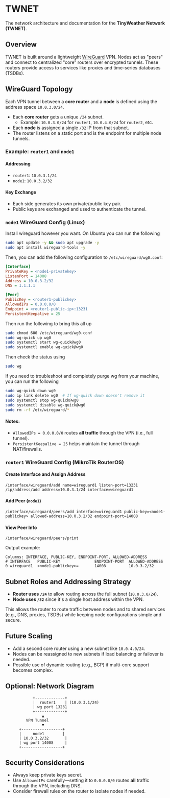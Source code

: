# TWNET

The network architecture and documentation for the **TinyWeather Network (TWNET)**.

## Overview

TWNET is built around a lightweight [WireGuard](https://www.wireguard.com) VPN. Nodes act as "peers" and connect to centralized "core" routers over encrypted tunnels. These routers provide access to services like proxies and time-series databases (TSDBs).

## WireGuard Topology

Each VPN tunnel between a **core router** and a **node** is defined using the address space `10.0.3.0/24`.

- Each **core router** gets a unique `/24` subnet.
  - Example: `10.0.3.0/24` for `router1`, `10.0.4.0/24` for `router2`, etc.
- Each **node** is assigned a single `/32` IP from that subnet.
- The router listens on a static port and is the endpoint for multiple node tunnels.

### Example: `router1` and `node1`

#### Addressing
- `router1`: `10.0.3.1/24`
- `node1`: `10.0.3.2/32`

#### Key Exchange
- Each side generates its own private/public key pair.
- Public keys are exchanged and used to authenticate the tunnel.

### `node1` WireGuard Config (Linux)

Install wireguard however you want. On Ubuntu you can run the following

```bash
sudo apt update -y && sudo apt upgrade -y
sudo apt install wireguard-tools -y
```
Then, you can add the following configuration to `/etc/wireguard/wg0.conf`:

```ini
[Interface]
PrivateKey = <node1-privatekey>
ListenPort = 14008
Address = 10.0.3.2/32
DNS = 1.1.1.1

[Peer]
PublicKey = <router1-publickey>
AllowedIPs = 0.0.0.0/0
Endpoint = <router1-public-ip>:13231
PersistentKeepalive = 25
```

Then run the following to bring this all up 

```bash
sudo chmod 600 /etc/wireguard/wg0.conf 
sudo wg-quick up wg0
sudo systemctl start wg-quick@wg0
sudo systemctl enable wg-quick@wg0
```

Then check the status using

```bash
sudo wg
```

If you need to troubleshoot and completely purge wg from your machine, you can run the following

```bash
sudo wg-quick down wg0
sudo ip link delete wg0  # If wg-quick down doesn't remove it
sudo systemctl stop wg-quick@wg0
sudo systemctl disable wg-quick@wg0
sudo rm -rf /etc/wireguard/*
```

#### Notes:
- `AllowedIPs = 0.0.0.0/0` routes **all traffic** through the VPN (i.e., full tunnel).
- `PersistentKeepalive = 25` helps maintain the tunnel through NAT/firewalls.

### `router1` WireGuard Config (MikroTik RouterOS)

#### Create Interface and Assign Address

```shell
/interface/wireguard/add name=wireguard1 listen-port=13231
/ip/address/add address=10.0.3.1/24 interface=wireguard1
```

#### Add Peer (`node1`)

```shell
/interface/wireguard/peers/add interface=wireguard1 public-key=<node1-publickey> allowed-address=10.0.3.2/32 endpoint-port=14008
```

#### View Peer Info

```shell
/interface/wireguard/peers/print
```

Output example:

```
Columns: INTERFACE, PUBLIC-KEY, ENDPOINT-PORT, ALLOWED-ADDRESS
# INTERFACE   PUBLIC-KEY               ENDPOINT-PORT  ALLOWED-ADDRESS
0 wireguard1  <node1-publickey>=       14008          10.0.3.2/32
```

## Subnet Roles and Addressing Strategy

- **Router uses `/24`** to allow routing across the full subnet (`10.0.3.0/24`).
- **Node uses `/32`** since it's a single host address within the VPN.

This allows the router to route traffic between nodes and to shared services (e.g., DNS, proxies, TSDBs) while keeping node configurations simple and secure.

## Future Scaling

- Add a second core router using a new subnet like `10.0.4.0/24`.
- Nodes can be reassigned to new subnets if load balancing or failover is needed.
- Possible use of dynamic routing (e.g., BGP) if multi-core support becomes complex.

## Optional: Network Diagram

```plaintext
            +-------------+
            |  router1    | (10.0.3.1/24)
            | wg port 13231
            +-------------+
                ▲
         VPN Tunnel
                ▼
      +------------------+
      |     node1        |
      | 10.0.3.2/32       |
      | wg port 14008     |
      +------------------+
```

## Security Considerations

- Always keep private keys secret.
- Use `AllowedIPs` carefully—setting it to `0.0.0.0/0` routes **all** traffic through the VPN, including DNS.
- Consider firewall rules on the router to isolate nodes if needed.

